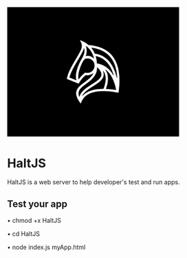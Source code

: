 <img src="IMG_3232.jpg" 
     width="400" 
     height="300" />
---
# HaltJS
HaltJS is a web server to help developer's test and run apps.

## Test your app
• chmod +x HaltJS

• cd HaltJS

• node index.js myApp.html
